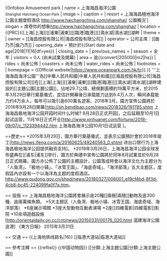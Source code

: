 {{Infobox Amusement park
| name            = 上海海昌海洋公園<br /><small>Shanghai Haichang Ocean Park</small>
| image           = 
| caption         = 
| resort          = 上海海昌極地海洋公園主題度假酒店 <ref>http://www.haichangchina.com/shanghai/ 公園概況</ref> 
| slogan          = 席卷你的想象<ref>http://www.haichangchina.com/shanghai/</ref>
| location        = {{PRC}}[[上海|上海]][[浦東|浦東]][[臨港|臨港]][[滴水湖|滴水湖]]湖畔
| theme           = 
| owner           = [[海昌控股有限公司|海昌控股有限公司]]
| operator        = 公司主席：[[曲乃杰|曲乃杰]]
| opening_date    = 預計於{{Start date and age|2018|11|16|df=yes}}
| closing_date    = 
| previous_names  = 
| season          = 全年
| visitors        = 0人 (尚未試業及開幕)
| area            = 逾{{convert|205000|m2|ha}}
| rides           = 尚未公佈
| coasters        = 尚未公佈
| water_rides     = 尚未公佈
| footnotes       = 
| homepage        = {{Official website|https://www.oceanpark.com.hk/tc}}
}}
'''上海海昌海洋公園'''為[[中華人民共和國|中華人民共和國]][[海昌控股有限公司|海昌控股有限公司]]在[[上海|上海]][[浦東|浦東]][[臨港|臨港]][[滴水湖|滴水湖]]湖畔建設的[[主題公園|主題公園]]，佔地29.7公頃，總規劃面積約19萬平方米，於2015年3月29日舉行奠基儀式，並估計開幕後日承载能力达到6.4万人次，瞬间承载能力约4万余人，每年可以吸引逾600萬名遊客。2018年3月，園方宣佈公園將於2018年9月28日開幕<ref>[http://sh.bendibao.com/news/2018326/191785.shtm 上海海昌极地海洋公园开园时间什么时候? 9月28日正式开园]</ref>，之后延期至10月1日起试运营，11月16日正式开业<ref>[http://www.xinhuanet.com/fortune/2018-09/07/c_1123394442.htm 上海海昌海洋公园10月1日试运营 ]</ref>。

==歷史==
*2015年3月29日，園方舉行奠基儀式，並表示公園預計會於2018年竣工<ref>[http://news.ifeng.com/a/20160625/49240563_0.shtml 进出口银行为上海海昌极地海洋公园提供融资支持]</ref>。
*2018年3月26日，上海海昌海洋公园全球发布盛典在[[浦东|浦东]]举行，園方於典禮中宣佈公園將於同年8月試業並於9月28日正式開幕。園方亦公佈了公園的主體設計，公園落成時會以海洋文化为主题分为「人鱼湾」、「极地小镇」、「冰雪王国」、「海底奇域」、「海洋部落」五大主题区，度假區內亦設有一个以海洋為主题的度假酒店。<ref>http://www.pudong.gov.cn/shpd/news/20180327/006001_e19cf4bd-8f3d-4cb8-bc45-224099fa0f7a.htm</ref>。

== 設施 ==
上海海昌極地海洋公園將會展示逾20種[[兩極|兩極]]動物及逾300種、逾兩萬條魚類。
*5大主题区（人鱼湾、极地小镇、冰雪王国、海底奇域、海洋部落）
*6座展示場館
*3座大型動物互動表演場
*2座[[四維電影|四維電影]]影院
*10余項遊戲設施<ref>[http://orientaldaily.on.cc/cnt/news/20150331/00176_020.html 滬建海洋公園追港] 《東方日報》 2015年3月31日</ref>

== 交通 ==
{{上海地铁线路名|16}} [[临港大道站|临港大道站]]

== 參考注釋 ==
{{reflist}}
{{中国动物园}}
[[分類:上海主題公園|分類:上海主題公園]]